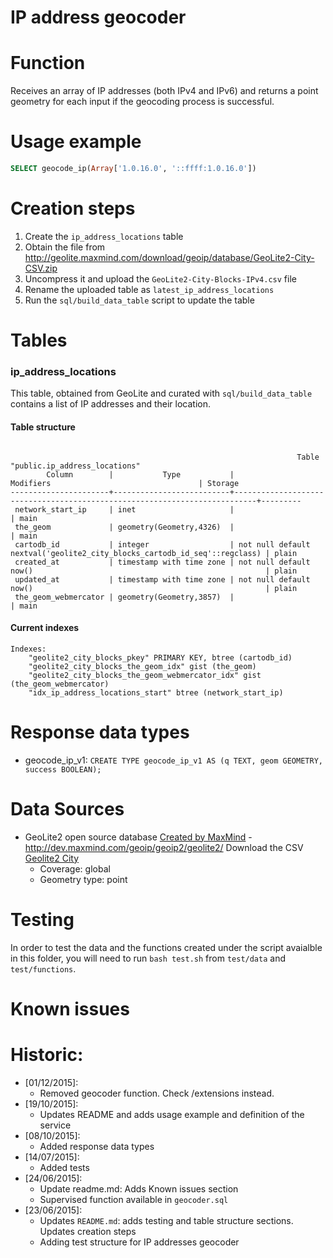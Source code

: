 IP address geocoder
===============

# Function

Receives an array of IP addresses (both IPv4 and IPv6) and returns a point geometry for each input if the geocoding process is successful.

# Usage example
```sql
SELECT geocode_ip(Array['1.0.16.0', '::ffff:1.0.16.0'])
```

# Creation steps
1. Create the `ip_address_locations` table
2. Obtain the file from http://geolite.maxmind.com/download/geoip/database/GeoLite2-City-CSV.zip
3. Uncompress it and upload the `GeoLite2-City-Blocks-IPv4.csv` file
4. Rename the uploaded table as `latest_ip_address_locations`
5. Run the `sql/build_data_table` script to update the table

# Tables

### ip_address_locations
This table, obtained from GeoLite and curated with `sql/build_data_table` contains a list of IP addresses and their location.

#### Table structure

````

                                                                Table "public.ip_address_locations"
        Column        |           Type           |                                 Modifiers                                 | Storage
----------------------+--------------------------+---------------------------------------------------------------------------+---------
 network_start_ip     | inet                     |                                                                           | main    
 the_geom             | geometry(Geometry,4326)  |                                                                           | main    
 cartodb_id           | integer                  | not null default nextval('geolite2_city_blocks_cartodb_id_seq'::regclass) | plain   
 created_at           | timestamp with time zone | not null default now()                                                    | plain  
 updated_at           | timestamp with time zone | not null default now()                                                    | plain   
 the_geom_webmercator | geometry(Geometry,3857)  |                                                                           | main   
````

#### Current indexes

````
Indexes:
    "geolite2_city_blocks_pkey" PRIMARY KEY, btree (cartodb_id)
    "geolite2_city_blocks_the_geom_idx" gist (the_geom)
    "geolite2_city_blocks_the_geom_webmercator_idx" gist (the_geom_webmercator)
    "idx_ip_address_locations_start" btree (network_start_ip)
````

# Response data types
* geocode_ip_v1:
  `CREATE TYPE geocode_ip_v1 AS (q TEXT, geom GEOMETRY, success BOOLEAN);`

# Data Sources

* GeoLite2 open source database [Created by MaxMind](http://www.maxmind.com) -
http://dev.maxmind.com/geoip/geoip2/geolite2/
    Download the CSV [Geolite2 City](http://geolite.maxmind.com/download/geoip/database/GeoLite2-City-CSV.zip)
    - Coverage: global
    - Geometry type: point

# Testing
In order to test the data and the functions created under the script avaialble in this folder, you will need to run `bash test.sh` from `test/data` and `test/functions`.

# Known issues

# Historic:
* [01/12/2015]:
  * Removed geocoder function. Check /extensions instead.
* [19/10/2015]:
  * Updates README and adds usage example and definition of the service
* [08/10/2015]:
  * Added response data types
* [14/07/2015]:
  * Added tests
* [24/06/2015]:
  * Update readme.md: Adds Known issues section
  * Supervised function available in `geocoder.sql`
* [23/06/2015]:
  * Updates `README.md`: adds testing and table structure sections. Updates creation steps
  * Adding test structure for IP addresses geocoder

